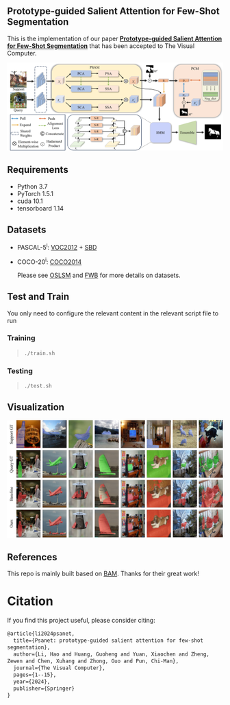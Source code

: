 ## Prototype-guided Salient Attention for Few-Shot Segmentation
This is the implementation of our paper [**Prototype-guided Salient Attention for Few-Shot Segmentation**](https://link.springer.com/article/10.1007/s00371-024-03582-1?utm_source=rct_congratemailt&utm_medium=email&utm_campaign=nonoa_20240801&utm_content=10.1007%2Fs00371-024-03582-1) that has been accepted to The Visual Computer. 


<p align="middle">
    <img src="figure/Figure1.jpg">
</p>

## Requirements

- Python 3.7
- PyTorch 1.5.1
- cuda 10.1
- tensorboard 1.14

## Datasets

- PASCAL-5<sup>i</sup>:  [VOC2012](http://host.robots.ox.ac.uk/pascal/VOC/voc2012/) + [SBD](http://home.bharathh.info/pubs/codes/SBD/download.html)

- COCO-20<sup>i</sup>:  [COCO2014](https://cocodataset.org/#download)

  Please see [OSLSM](https://arxiv.org/abs/1709.03410) and [FWB](https://openaccess.thecvf.com/content_ICCV_2019/html/Nguyen_Feature_Weighting_and_Boosting_for_Few-Shot_Segmentation_ICCV_2019_paper.html) for more details on datasets. 


## Test and Train
You only need to configure the relevant content in the relevant script file to run


### Training

> ```bash
> ./train.sh  
> ```

### Testing

> ```bash
> ./test.sh
> ```

## Visualization
<p align="middle">
    <img src="figure/Figure4.jpg">
</p>

## References

This repo is mainly built based on [BAM](https://github.com/chunbolang/BAM). Thanks for their great work!

# Citation

If you find this project useful, please consider citing:
```
@article{li2024psanet,
  title={Psanet: prototype-guided salient attention for few-shot segmentation},
  author={Li, Hao and Huang, Guoheng and Yuan, Xiaochen and Zheng, Zewen and Chen, Xuhang and Zhong, Guo and Pun, Chi-Man},
  journal={The Visual Computer},
  pages={1--15},
  year={2024},
  publisher={Springer}
}
```
